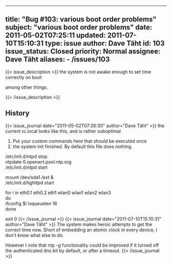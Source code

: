 
---
title: "Bug #103: various boot order problems"
subject: "various boot order problems"
date: 2011-05-02T07:25:11
updated: 2011-07-10T15:10:31
type: issue
author: Dave Täht
id: 103
issue_status: Closed
priority: Normal
assignee: Dave Täht
aliases:
    - /issues/103
---

{{< issue_description >}}
the system is not awake enough to set time correctly on boot

among other things.


{{< /issue_description >}}

## History
{{< issue_journal date="2011-05-02T07:26:30" author="Dave Täht" >}}
the current rc.local looks like this, and is rather suboptimal

1.  Put your custom commands here that should be executed once
2.  the system init finished. By default this file does nothing.

/etc/init.d/ntpd stop\
ntpdate 0.openwrt.pool.ntp.org\
/etc/init.d/ntpd start

mount /dev/sda1 /ext &\
/etc/init.d/lighttpd start

for i in eth0.1 eth0.2 eth1 wlan0 wlan1 wlan2 wlan3\
do\
ifconfig \$i txqueuelen 16\
done

exit 0
{{< /issue_journal >}}
{{< issue_journal date="2011-07-10T15:10:31" author="Dave Täht" >}}
The system makes heroic attempts to get the correct time now. Short of
embedding an atomic clock in every device, I don't know what else to do.

However I note that ntp -g functionality could be improved if it turned
off the authenticated dns bit by default, or after a timeout.
{{< /issue_journal >}}

